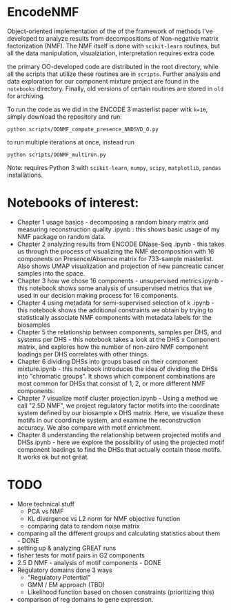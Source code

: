 # EncodeNMF

Object-oriented implementation of the of the framework of methods I've developed to analyze results from decompositions of Non-negative matrix factorization (NMF).
The NMF itself is done with `scikit-learn` routines, but all the data manipulation, visualziation, interpretation requires extra code. 

the primary OO-developed code are distributed in the root directory, while all the scripts that utilize these routines are in `scripts`. Further analysis and data exploration for our component mixture project are found in the `notebooks` directory. Finally, old versions of certain routines are stored in `old` for archiving. 

To run the code as we did in the ENCODE 3 masterlist paper witk `k=16`, simply download the repository and run:

```
python scripts/OONMF_compute_presence_NNDSVD_O.py
```

to run multiple iterations at once, instead run 

```
python scripts/OONMF_multirun.py
```

Note: requires Python 3 with `scikit-learn`, `numpy`, `scipy`, `matplotlib`, `pandas` installations.

# Notebooks of interest:
- Chapter 1 usage basics - decomposing a random binary matrix and measuring reconstruction quality .ipynb : this shows basic usage of my NMF package on random data. 
- Chapter 2 analyzing results from ENCODE DNase-Seq .ipynb - this takes us through the process of visualizing the NMF decomposition with 16 components on Presence/Absence matrix for 733-sample masterlist. Also shows UMAP visualization and projection of new pancreatic cancer samples into the space.
- Chapter 3 how we chose 16 components - unsupervised metrics.ipynb - this notebook shows some analysis of unsupervised metrics that we used in our decision making process for 16 components.
- Chapter 4 using metadata for semi-supervised selection of k .ipynb - this notebook shows the additional constraints we obtain by trying to statistically associate NMF components with metadata labels for the biosamples
- Chapter 5 the relationship between components, samples per DHS, and systems per DHS - this notebook takes a look at the DHS x Component matrix, and explores how the number of non-zero NMF component loadings per DHS correlates with other things.
- Chapter 6 dividing DHSs into groups based on their component mixture.ipynb - this notebook introduces the idea of dividing the DHSs into "chromatic groups". It shows which component combinations are most common for DHSs that consist of 1, 2, or more different NMF components.
- Chapter 7 visualize motif cluster projection.ipynb - Using a method we call "2.5D NMF", we project regulatory factor motifs into the coordinate system defined by our biosample x DHS matrix. Here, we visualize these motifs in our coordinate system, and examine the reconstruction accuracy. We also compare with motif enrichment.
- Chapter 8 understanding the relationship between projected motifs and DHSs.ipynb - here we explore the possibility of using the projected motif component loadings to find the DHSs that actually contain those motifs. It works ok but not great.



# TODO 
- More technical stuff
  - PCA vs NMF
  - KL divergence vs L2 norm for NMF objective function
  - comparing data to random noise matrix
- comparing all the different groups and calculating statistics about them - DONE 
- setting up & analyzing GREAT runs 
- fisher tests for motif pairs in G2 components
- 2.5 D NMF - analysis of motif components - DONE
- Regulatory domains done 3 ways
  - "Regulatory Potential"
  - GMM / EM approach (TBD) 
  - Likelihood function based on chosen constraints (prioritizing this)
- comparison of reg domains to gene expression. 
